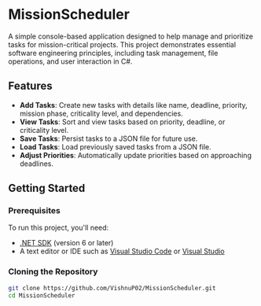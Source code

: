 # MissionScheduler

A simple console-based application designed to help manage and prioritize tasks for mission-critical projects. This project demonstrates essential software engineering principles, including task management, file operations, and user interaction in C#.

## Features

- **Add Tasks**: Create new tasks with details like name, deadline, priority, mission phase, criticality level, and dependencies.
- **View Tasks**: Sort and view tasks based on priority, deadline, or criticality level.
- **Save Tasks**: Persist tasks to a JSON file for future use.
- **Load Tasks**: Load previously saved tasks from a JSON file.
- **Adjust Priorities**: Automatically update priorities based on approaching deadlines.

## Getting Started

### Prerequisites

To run this project, you'll need:
- [.NET SDK](https://dotnet.microsoft.com/download) (version 6 or later)
- A text editor or IDE such as [Visual Studio Code](https://code.visualstudio.com/) or [Visual Studio](https://visualstudio.microsoft.com/)

### Cloning the Repository

```bash
git clone https://github.com/VishnuP02/MissionScheduler.git
cd MissionScheduler
